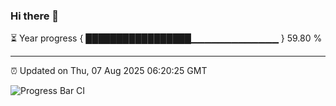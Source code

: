 ### Hi there 👋

⏳ Year progress { █████████████████▁▁▁▁▁▁▁▁▁▁▁▁▁ } 59.80 %

---

⏰ Updated on Thu, 07 Aug 2025 06:20:25 GMT

![Progress Bar CI](https://github.com/Shyam-Makwana/GitHub-Actions-Demo/workflows/Progress%20Bar%20CI/badge.svg)
